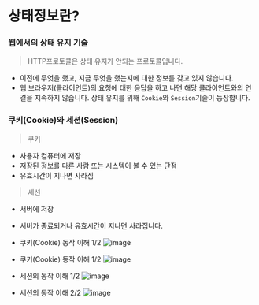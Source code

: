 상태정보란?
=
### 웹에서의 상태 유지 기술

> HTTP프로토콜은 상태 유지가 안되는 프로토콜입니다.
- 이전에 무엇을 했고, 지금 무엇을 했는지에 대한 정보를 갖고 있지 않습니다.
- 웹 브라우저(클라이언트)의 요청에 대한 응답을 하고 나면 해당 클라이언트와의 연결을 지속하지 않습니다. 상태 유지를 위해 `Cookie`와 `Session`기술이 등장합니다.
 

### 쿠키(Cookie)와 세션(Session)

> 쿠키
- 사용자 컴퓨터에 저장
- 저장된 정보를 다른 사람 또는 시스템이 볼 수 있는 단점
- 유효시간이 지나면 사라짐
> 세션
- 서버에 저장
- 서버가 종료되거나 유효시간이 지나면 사라집니다.
 

- 쿠키(Cookie) 동작 이해 1/2
![image](https://user-images.githubusercontent.com/22065527/120216487-0f149700-c272-11eb-91a0-38b17ce3258e.png)

- 쿠키(Cookie) 동작 이해 1/2
![image](https://user-images.githubusercontent.com/22065527/120216549-22276700-c272-11eb-944a-29c45b1360a1.png)


- 세션의 동작 이해 1/2
![image](https://cphinf.pstatic.net/mooc/20180221_246/15191878577834bPNF_PNG/3.png)

- 세션의 동작 이해 2/2
![image](https://cphinf.pstatic.net/mooc/20180221_236/15191878600705qUuz_PNG/4.png)


